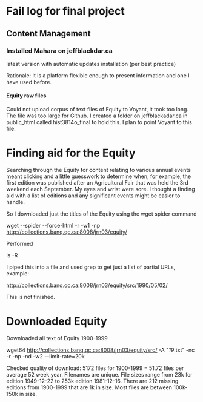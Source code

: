 # Fail log for final project

## Content Management

### Installed Mahara on jeffblackdar.ca

latest version with automatic updates installation (per best practice)

Rationale: It is a platform flexible enough to present information and one I have used before.

#### Equity raw files

Could not upload corpus of text files of Equity to Voyant, it took too long. The file was too large for Github.  I created a folder on jeffblackadar.ca in public_html called hist3814o_final to hold this.  I plan to point Voyant to this file.

# Finding aid for the Equity

Searching through the Equity for content relating to various annual events meant clicking and a little guesswork to determine when, for example, the first edition was published after an Agricultural Fair that was held the 3rd weekend each September.  My eyes and wrist were sore.  I thought a finding aid with a list of editions and any significant events might be easier to handle.

So I downloaded just the titles of the Equity using the wget spider command

wget --spider --force-html -r -w1 -np http://collections.banq.qc.ca:8008/jrn03/equity/

Performed

ls -R 

I piped this into a file and used grep to get just a list of partial URLs, example:

http://collections.banq.qc.ca:8008/jrn03/equity/src/1990/05/02/

This is not finished.



# Downloaded Equity

Downloaded all text of Equity 1900-1999

wget64 http://collections.banq.qc.ca:8008/jrn03/equity/src/ -A "*19*.txt" -nc -r -np -nd -w2 --limit-rate=20k

Checked quality of download: 5172 files for 1900-1999 = 51.72 files per average 52 week year.  Filenames are unique. File sizes range from  23k for edition 1949-12-22 to 253k edition 1981-12-16.   There are 212 missing editions from 1900-1999 that are 1k in size. Most files are between 100k-150k in size.

